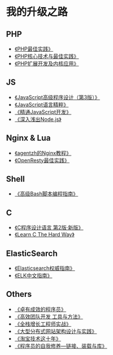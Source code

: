 # 我的升级之路

## PHP
 - [《PHP最佳实践》](http://laravel-china.github.io/php-the-right-way/)
 - [《PHP核心技术与最佳实践》]()
 - [《PHP扩展开发及内核应用》](http://www.cunmou.com/phpbook/preface.md)

## JS
 - [《JavaScript高级程序设计（第3版）》]()
 - [《JavaScript语言精粹》]()
 - [《精通JavaScript开发》]()
 - [《深入浅出Node.js》]()

## Nginx & Lua
 - [《agentzh的Nginx教程》](http://openresty.org/download/agentzh-nginx-tutorials-zhcn.html)
 - [《OpenResty最佳实践》](https://moonbingbing.gitbooks.io/openresty-best-practices/content/lua/brief.html)

## Shell
 - [《高级Bash脚本编程指南》](http://www.lzhaohao.info/abs/)

## C
 - [《C程序设计语言 第2版·新版》]()
 - [《Learn C The Hard Way》](https://learncodethehardway.org/c/)

## ElasticSearch
 - [《Elasticsearch权威指南》](http://www.learnes.net/)
 - [《ELK中文指南》](http://kibana.logstash.es/content/)

## Others
 - [《卓有成效的程序员》]()
 - [《高效团队开发 工具与方法》]()
 - [《全栈增长工程师实战》](http://growth-in-action.phodal.com/)
 - [《大型分布式网站架构设计与实践》]()
 - [《淘宝技术这十年》]()
 - [《程序员的自我修养—链接、装载与库》]()
